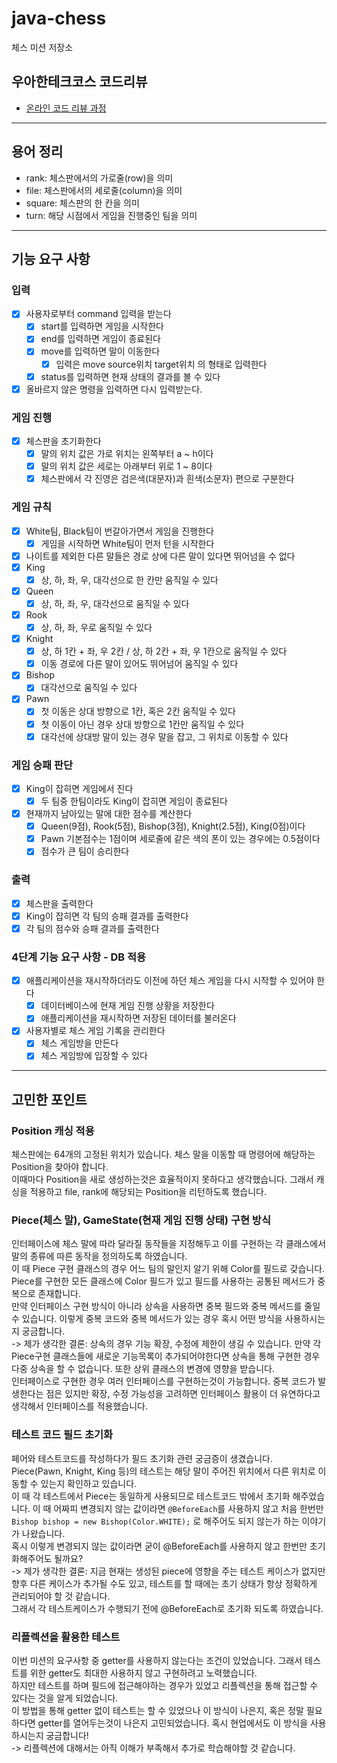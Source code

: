# java-chess

체스 미션 저장소

## 우아한테크코스 코드리뷰

- [온라인 코드 리뷰 과정](https://github.com/woowacourse/woowacourse-docs/blob/master/maincourse/README.md)

---

## 용어 정리

- rank: 체스판에서의 가로줄(row)을 의미
- file: 체스판에서의 세로줄(column)을 의미
- square: 체스판의 한 칸을 의미
- turn: 해당 시점에서 게임을 진행중인 팀을 의미

---

## 기능 요구 사항

### 입력

-[x] 사용자로부터 command 입력을 받는다
    - [x] start를 입력하면 게임을 시작한다
    - [x] end를 입력하면 게임이 종료된다
    - [x] move를 입력하면 말이 이동한다
        - [x] 입력은 move source위치 target위치 의 형태로 입력한다
    - [x] status를 입력하면 현재 상태의 결과를 볼 수 있다
- [x] 올바르지 않은 명령을 입력하면 다시 입력받는다.

### 게임 진행

- [x] 체스판을 초기화한다
    - [x] 말의 위치 값은 가로 위치는 왼쪽부터 a ~ h이다
    - [x] 말의 위치 값은 세로는 아래부터 위로 1 ~ 8이다
    - [x] 체스판에서 각 진영은 검은색(대문자)과 흰색(소문자) 편으로 구분한다

### 게임 규칙

- [x] White팀, Black팀이 번갈아가면서 게임을 진행한다
    - [x] 게임을 시작하면 White팀이 먼저 턴을 시작한다
- [x] 나이트를 제외한 다른 말들은 경로 상에 다른 말이 있다면 뛰어넘을 수 없다
- [x] King
    - [x] 상, 하, 좌, 우, 대각선으로 한 칸만 움직일 수 있다
- [x] Queen
    - [x] 상, 하, 좌, 우, 대각선으로 움직일 수 있다
- [x] Rook
    - [x] 상, 하, 좌, 우로 움직일 수 있다
- [x] Knight
    - [x] 상, 하 1칸 + 좌, 우 2칸 / 상, 하 2칸 + 좌, 우 1칸으로 움직일 수 있다
    - [x] 이동 경로에 다른 말이 있어도 뛰어넘어 움직일 수 있다
- [x] Bishop
    - [x] 대각선으로 움직일 수 있다
- [x] Pawn
    - [x] 첫 이동은 상대 방향으로 1칸, 혹은 2칸 움직일 수 있다
    - [x] 첫 이동이 아닌 경우 상대 방향으로 1칸만 움직일 수 있다
    - [x] 대각선에 상대방 말이 있는 경우 말을 잡고, 그 위치로 이동할 수 있다

### 게임 승패 판단

- [x] King이 잡히면 게임에서 진다
    - [x] 두 팀중 한팀이라도 King이 잡히면 게임이 종료된다
- [x] 현재까지 남아있는 말에 대한 점수를 계산한다
    - [x] Queen(9점), Rook(5점), Bishop(3점), Knight(2.5점), King(0점)이다
    - [x] Pawn 기본점수는 1점이며 세로줄에 같은 색의 폰이 있는 경우에는 0.5점이다
    - [x] 점수가 큰 팀이 승리한다

### 출력

- [x] 체스판을 출력한다
- [x] King이 잡히면 각 팀의 승패 결과를 출력한다
- [x] 각 팀의 점수와 승패 결과를 출력한다

### 4단계 기능 요구 사항 - DB 적용

- [x] 애플리케이션을 재시작하더라도 이전에 하던 체스 게임을 다시 시작할 수 있어야 한다
    - [x] 데이터베이스에 현재 게임 진행 상황을 저장한다
    - [x] 애플리케이션을 재시작하면 저장된 데이터를 불러온다
- [x] 사용자별로 체스 게임 기록을 관리한다
    - [x] 체스 게임방을 만든다
    - [x] 체스 게임방에 입장할 수 있다

---

## 고민한 포인트

### Position 캐싱 적용

체스판에는 64개의 고정된 위치가 있습니다. 체스 말을 이동할 때 명령어에 해당하는 Position을 찾아야 합니다.<br>
이때마다 Position을 새로 생성하는것은 효율적이지 못하다고 생각했습니다. 그래서 캐싱을 적용하고 file, rank에 해당되는 Position을 리턴하도록 했습니다.

### Piece(체스 말), GameState(현재 게임 진행 상태) 구현 방식

인터페이스에 체스 말에 따라 달라질 동작들을 지정해두고 이를 구현하는 각 클래스에서 말의 종류에 따른 동작을 정의하도록 하였습니다.<br>
이 때 Piece 구현 클래스의 경우 어느 팀의 말인지 알기 위해 Color를 필드로 갖습니다.
Piece를 구현한 모든 클래스에 Color 필드가 있고 필드를 사용하는 공통된 메서드가 중복으로 존재합니다.<br>
만약 인터페이스 구현 방식이 아니라 상속을 사용하면 중복 필드와 중복 메서드를 줄일 수 있습니다.
이렇게 중복 코드와 중복 메서드가 있는 경우 혹시 어떤 방식을 사용하시는지 궁금합니다.<br>
-> 제가 생각한 결론: 상속의 경우 기능 확장, 수정에 제한이 생길 수 있습니다.
만약 각 Piece구현 클래스들에 새로운 기능목록이 추가되어야한다면 상속을 통해 구현한 경우 다중 상속을 할 수 없습니다. 또한 상위 클래스의 변경에 영향을 받습니다. <br>
인터페이스로 구현한 경우 여러 인터페이스를 구현하는것이 가능합니다.
중복 코드가 발생한다는 점은 있지만 확장, 수정 가능성을 고려하면 인터페이스 활용이 더 유연하다고 생각해서 인터페이스를 적용했습니다.

### 테스트 코드 필드 초기화

페어와 테스트코드를 작성하다가 필드 초기화 관련 궁금증이 생겼습니다.
Piece(Pawn, Knight, King 등)의 테스트는 해당 말이 주어진 위치에서 다른 위치로 이동할 수 있는지 확인하고 있습니다.<br>
이 때 각 테스트에서 Piece는 동일하게 사용되므로 테스트코드 밖에서 초기화 해주었습니다.
이 때 어짜피 변경되지 않는 값이라면 ```@BeforeEach```를 사용하지 않고 처음 한번만 ```Bishop bishop = new Bishop(Color.WHITE);``` 로
해주어도 되지 않는가 하는 이야기가 나왔습니다.<br>
혹시 이렇게 변경되지 않는 값이라면 굳이 @BeforeEach를 사용하지 않고 한번만 초기화해주어도 될까요?<br>
-> 제가 생각한 결론: 지금 현재는 생성된 piece에 영향을 주는 테스트 케이스가 없지만 향후 다른 케이스가 추가될 수도 있고,
테스트를 할 때에는 초기 상태가 항상 정확하게 관리되어야 할 것 같습니다.<br>
그래서 각 테스트케이스가 수행되기 전에 @BeforeEach로 초기화 되도록 하였습니다.

### 리플렉션을 활용한 테스트

이번 미션의 요구사항 중 getter를 사용하지 않는다는 조건이 있었습니다. 그래서 테스트를 위한 getter도 최대한 사용하지 않고 구현하려고 노력했습니다.<br>
하지만 테스트를 하며 필드에 접근해야하는 경우가 있었고 리플렉션을 통해 접근할 수 있다는 것을 알게 되었습니다.<br>
이 방법을 통해 getter 없이 테스트는 할 수 있었으나 이 방식이 나은지, 혹은 정말 필요하다면 getter를 열어두는것이 나은지 고민되었습니다.
혹시 현업에서도 이 방식을 사용하시는지 궁금합니다!<br>
-> 리플렉션에 대해서는 아직 이해가 부족해서 추가로 학습해야할 것 같습니다.

